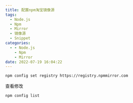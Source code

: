 ```yaml
---
title: 配置npm淘宝镜像源
tags:
  - Node.js
  - Npm
  - Mirror
  - 镜像源
  - Snippet
categories:
  - - Node.js
    - Npm
    - Mirror
date: 2022-07-19 16:04:22
---
```



```bash
npm config set registry https://registry.npmmirror.com
```

查看修改

```bash
npm config list
```

